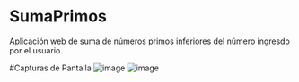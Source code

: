 # SumaPrimos
Aplicación web de suma de números primos inferiores del número ingresdo por el usuario. 

#Capturas de Pantalla
![image](https://user-images.githubusercontent.com/89631773/219836398-ffa7f655-a047-4c0e-8cf7-ce509affc6e5.png)
![image](https://user-images.githubusercontent.com/89631773/219836324-fbc8c9be-1c11-4375-a713-7e8ec83a0c60.png)
